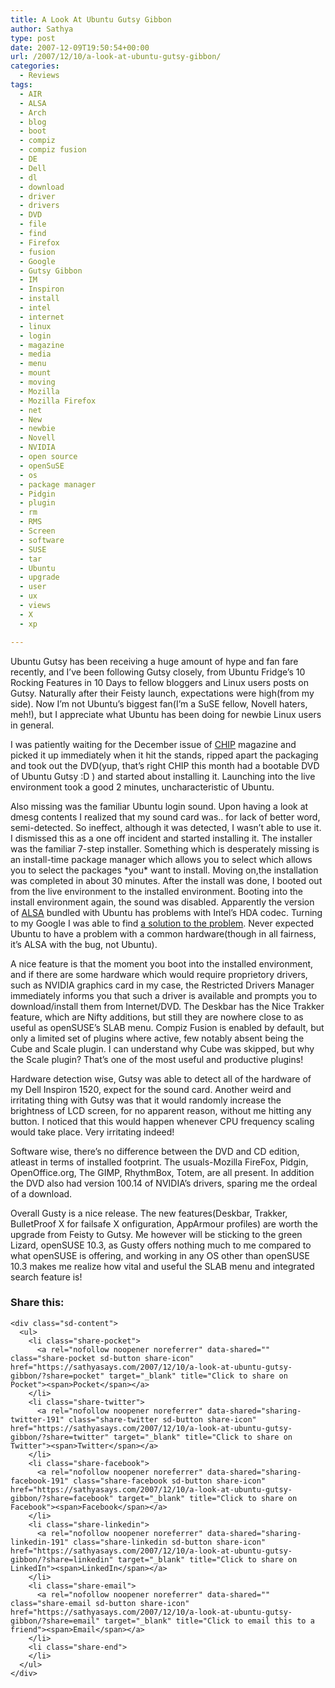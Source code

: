 ```yaml
---
title: A Look At Ubuntu Gutsy Gibbon
author: Sathya
type: post
date: 2007-12-09T19:50:54+00:00
url: /2007/12/10/a-look-at-ubuntu-gutsy-gibbon/
categories:
  - Reviews
tags:
  - AIR
  - ALSA
  - Arch
  - blog
  - boot
  - compiz
  - compiz fusion
  - DE
  - Dell
  - dl
  - download
  - driver
  - drivers
  - DVD
  - file
  - find
  - Firefox
  - fusion
  - Google
  - Gutsy Gibbon
  - IM
  - Inspiron
  - install
  - intel
  - internet
  - linux
  - login
  - magazine
  - media
  - menu
  - mount
  - moving
  - Mozilla
  - Mozilla Firefox
  - net
  - New
  - newbie
  - Novell
  - NVIDIA
  - open source
  - openSuSE
  - os
  - package manager
  - Pidgin
  - plugin
  - rm
  - RMS
  - Screen
  - software
  - SUSE
  - tar
  - Ubuntu
  - upgrade
  - user
  - ux
  - views
  - X
  - xp

---
```

Ubuntu Gutsy has been receiving a huge amount of hype and fan fare recently, and I&#8217;ve been following Gutsy closely, from Ubuntu Fridge&#8217;s 10 Rocking Features in 10 Days to fellow bloggers and Linux users posts on Gutsy. Naturally after their Feisty launch, expectations were high(from my side). Now I&#8217;m not Ubuntu&#8217;s biggest fan(I&#8217;m a SuSE fellow, Novell haters, meh!), but I appreciate what Ubuntu has been doing for newbie Linux users in general.
  
I was patiently waiting for the December issue of [CHIP][1] magazine and picked it up immediately when it hit the stands, ripped apart the packaging and took out the DVD(yup, that&#8217;s right CHIP this month had a bootable DVD of Ubuntu Gutsy :D ) and started about installing it. Launching into the live environment took a good 2 minutes, uncharacteristic of Ubuntu.
  
<!--more-->


  
Also missing was the familiar Ubuntu login sound. Upon having a look at dmesg contents I realized that my sound card was.. for lack of better word, semi-detected. So ineffect, although it was detected, I wasn&#8217;t able to use it. I dismissed this as a one off incident and started installing it. The installer was the familiar 7-step installer. Something which is desperately missing is an install-time package manager which allows you to select which allows you to select the packages \*you\* want to install. Moving on,the installation was completed in about 30 minutes. After the install was done, I booted out from the live environment to the installed environment. Booting into the install environment again, the sound was disabled. Apparently the version of [ALSA][2] bundled with Ubuntu has problems with Intel&#8217;s HDA codec. Turning to my Google I was able to find [a solution to the problem][3]. Never expected Ubuntu to have a problem with a common hardware(though in all fairness, it&#8217;s ALSA with the bug, not Ubuntu).

A nice feature is that the moment you boot into the installed environment, and if there are some hardware which would require proprietory drivers, such as NVIDIA graphics card in my case, the Restricted Drivers Manager immediately informs you that such a driver is available and prompts you to download/install them from Internet/DVD. The Deskbar has the Nice Trakker feature, which are Nifty additions, but still they are nowhere close to as useful as openSUSE&#8217;s SLAB menu. Compiz Fusion is enabled by default, but only a limited set of plugins where active, few notably absent being the Cube and Scale plugin. I can understand why Cube was skipped, but why the Scale plugin? That&#8217;s one of the most useful and productive plugins!

Hardware detection wise, Gutsy was able to detect all of the hardware of my Dell Inspiron 1520, expect for the sound card. Another weird and irritating thing with Gutsy was that it would randomly increase the brightness of LCD screen, for no apparent reason, without me hitting any button. I noticed that this would happen whenever CPU frequency scaling would take place. Very irritating indeed!

Software wise, there&#8217;s no difference between the DVD and CD edition, atleast in terms of installed footprint. The usuals-Mozilla FireFox, Pidgin, OpenOffice.org, The GIMP, RhythmBox, Totem, are all present. In addition the DVD also had version 100.14 of NVIDIA&#8217;s drivers, sparing me the ordeal of a download.

Overall Gusty is a nice release. The new features(Deskbar, Trakker, BulletProof X for failsafe X onfiguration, AppArmour profiles) are worth the upgrade from Feisty to Gutsy. Me however will be sticking to the green Lizard, openSUSE 10.3, as Gusty offers nothing much to me compared to what openSUSE is offering, and working in any OS other than openSUSE 10.3 makes me realize how vital and useful the SLAB menu and integrated search feature is!

<div class="sharedaddy sd-sharing-enabled">
  <div class="robots-nocontent sd-block sd-social sd-social-icon-text sd-sharing">
    <h3 class="sd-title">
      Share this:
    </h3>
    
    <div class="sd-content">
      <ul>
        <li class="share-pocket">
          <a rel="nofollow noopener noreferrer" data-shared="" class="share-pocket sd-button share-icon" href="https://sathyasays.com/2007/12/10/a-look-at-ubuntu-gutsy-gibbon/?share=pocket" target="_blank" title="Click to share on Pocket"><span>Pocket</span></a>
        </li>
        <li class="share-twitter">
          <a rel="nofollow noopener noreferrer" data-shared="sharing-twitter-191" class="share-twitter sd-button share-icon" href="https://sathyasays.com/2007/12/10/a-look-at-ubuntu-gutsy-gibbon/?share=twitter" target="_blank" title="Click to share on Twitter"><span>Twitter</span></a>
        </li>
        <li class="share-facebook">
          <a rel="nofollow noopener noreferrer" data-shared="sharing-facebook-191" class="share-facebook sd-button share-icon" href="https://sathyasays.com/2007/12/10/a-look-at-ubuntu-gutsy-gibbon/?share=facebook" target="_blank" title="Click to share on Facebook"><span>Facebook</span></a>
        </li>
        <li class="share-linkedin">
          <a rel="nofollow noopener noreferrer" data-shared="sharing-linkedin-191" class="share-linkedin sd-button share-icon" href="https://sathyasays.com/2007/12/10/a-look-at-ubuntu-gutsy-gibbon/?share=linkedin" target="_blank" title="Click to share on LinkedIn"><span>LinkedIn</span></a>
        </li>
        <li class="share-email">
          <a rel="nofollow noopener noreferrer" data-shared="" class="share-email sd-button share-icon" href="https://sathyasays.com/2007/12/10/a-look-at-ubuntu-gutsy-gibbon/?share=email" target="_blank" title="Click to email this to a friend"><span>Email</span></a>
        </li>
        <li class="share-end">
        </li>
      </ul>
    </div>
  </div>
</div>

 [1]: http://www.chip-india.com
 [2]: http://en.wikipedia.org/wiki/Advanced_Linux_Sound_Architecture
 [3]: http://sathyasays.com/2007/12/09/fixing-no-sound-bug-on-dell-inspiron-1520-in-ubuntu-gutsy/